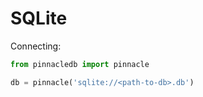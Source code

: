 # SQLite

Connecting:

```python
from pinnacledb import pinnacle

db = pinnacle('sqlite://<path-to-db>.db')
```